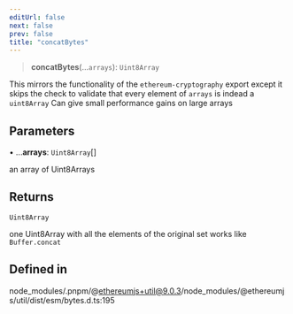 ```yaml
---
editUrl: false
next: false
prev: false
title: "concatBytes"
---
```


> **concatBytes**(...`arrays`): `Uint8Array`

This mirrors the functionality of the `ethereum-cryptography` export except
it skips the check to validate that every element of `arrays` is indead a `uint8Array`
Can give small performance gains on large arrays

## Parameters

• ...**arrays**: `Uint8Array`[]

an array of Uint8Arrays

## Returns

`Uint8Array`

one Uint8Array with all the elements of the original set
works like `Buffer.concat`

## Defined in

node\_modules/.pnpm/@ethereumjs+util@9.0.3/node\_modules/@ethereumjs/util/dist/esm/bytes.d.ts:195
